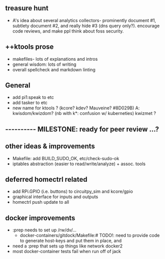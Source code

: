 
## treasure hunt
   - A's idea about several analytics collectors- prominently document #1,
     subtlety document #2, and really hide #3 (dns query only?).  encourage
     code reviews, and make ppl think about foss security.

## ++ktools prose
   - makefiles- lots of explanations and intros
   - general wisdom: lots of writing
   - overall spellcheck and markdown linting

## General
   - add pi1:speak to etc
   - add tasker to etc
   - new name for ktools ?  (kcore?  kdev?  Mauveine?  #8D029B)
     A: kwisdom/kwizdom?  (nb with k*: confusion w/ kuberneties)
     kwizmet ?

## ---------- MILESTONE: ready for peer review ...?

## other ideas & improvements
   - Makefile: add BUILD_SUDO_OK, etc/check-sudo-ok
   - iptables abstraction (easier to read/write/analyze) + assoc. tools

## deferred homectrl related
   - add RPi.GPIO (i.e. buttons) to circuitpy_sim and kcore/gpio
   - graphical interface for inputs and outputs
   - homectrl push update to all

## docker improvements
   - :prep needs to set up /rw/dv/...
     - docker-containers/gitdock/Makefile:# TODO!: need to provide code to generate host-keys and put them in place, and
   - need a :prep that sets up things like network docker2
   - most docker-container tests fail when run off of jack
